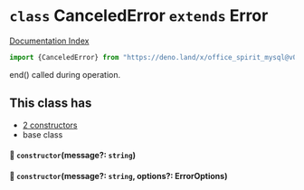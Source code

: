 # `class` CanceledError `extends` Error

[Documentation Index](../README.md)

```ts
import {CanceledError} from "https://deno.land/x/office_spirit_mysql@v0.19.8/mod.ts"
```

end() called during operation.

## This class has

- [2 constructors](#-constructormessage-string)
- base class


#### 🔧 `constructor`(message?: `string`)



#### 🔧 `constructor`(message?: `string`, options?: ErrorOptions)



